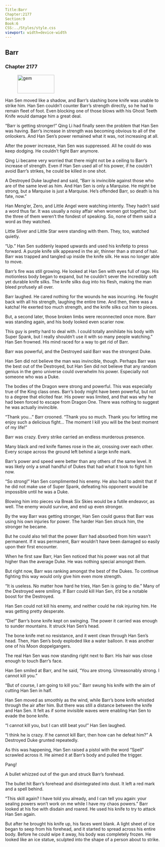 ```yaml
---
Title:Barr 
Chapter:2177 
Section:9 
Book:6 
CSS:../Styles/style.css 
viewport: width=device-width
---
```

  
## Barr
### Chapter 2177
  
<figure>
	<img src="../Images/gem.gif" alt="gem" id="gem" width="120" height="60" />
</figure>
  

  
Han Sen moved like a shadow, and Barr’s slashing bone knife was unable to strike him. Han Sen couldn’t counter Barr’s strength directly, so he had to remain fleet of foot. Even blocking one of those blows with his Ghost Teeth Knife would damage him a great deal.

“Barr is getting stronger!” Qing Li had finally seen the problem that Han Sen was having. Barr’s increase in strength was becoming obvious to all of the onlookers. And Han Sen’s power remained what it was, not increasing at all.

After the power increase, Han Sen was suppressed. All he could do was keep dodging. He couldn’t fight Barr anymore.

Qing Li became very worried that there might not be a ceiling to Barr’s increase of strength. Even if Han Sen used all of his power, if he couldn’t avoid Barr’s strikes, he could be killed in one shot.

A Destroyed Duke laughed and said, “Barr is invincible against those who are of the same level as him. And Han Sen is only a Marquise. He might be strong, but a Marquise is just a Marquise. He’s offended Barr, so death is his fate, now.”

Han Meng’er, Zero, and Little Angel were watching intently. They hadn’t said a word thus far. It was usually a noisy affair when women got together, but the three of them weren’t the fondest of speaking. So, none of them said a word as they watched.

Little Silver and Little Star were standing with them. They, too, watched quietly.

“Up.” Han Sen suddenly leaped upwards and used his knifetip to press forward. A purple knife silk appeared in the air, thinner than a strand of hair. Barr was trapped and tangled up inside the knife silk. He was no longer able to move.

Barr’s fire was still growing. He looked at Han Sen with eyes full of rage. His motionless body began to expand, but he couldn’t sever the incredibly soft yet durable knife silks. The knife silks dug into his flesh, making the man bleed profusely all over.

Barr laughed. He cared nothing for the wounds he was incurring. He fought back with all his strength, laughing the entire time. And then, there was a katcha! He exerted too much strength, and the knife silks cut him to pieces.

But, a second later, those broken limbs were reconnected once more. Barr was standing again, and his body looked even scarier now.

This guy is pretty hard to deal with. I could totally annihilate his body with Super Spank, but I really shouldn’t use it with so many people watching.” Han Sen frowned. His mind raced for a way to get rid of Barr.

Barr was powerful, and the Destroyed said Barr was the strongest Duke.

Han Sen did not believe the man was invincible, though. Perhaps Barr was the best out of the Destroyed, but Han Sen did not believe that any random genius in the geno universe could overwhelm his power. Especially not someone who was a Duke.

The bodies of the Dragon were strong and powerful. This was especially true of the King class ones. Barr’s body might have been powerful, but not to a degree that elicited fear. His power was limited, and that was why he had been forced to escape from Dragon One. There was nothing to suggest he was actually invincible.

“Thank you…” Barr crooned. “Thank you so much. Thank you for letting me enjoy such a delicious fight… The moment I kill you will be the best moment of my life!”

Barr was crazy. Every strike carried an endless murderous presence.

Many black and red knife flames rose in the air, crossing over each other. Every scrape across the ground left behind a large knife mark.

Barr’s power and speed were better than any others of the same level. It was likely only a small handful of Dukes that had what it took to fight him now.

“So strong!” Han Sen complimented his enemy. He also had to admit that if he did not make use of Super Spank, defeating his opponent would be impossible until he was a Duke.

Blowing him into pieces via Break Six Skies would be a futile endeavor, as well. The enemy would survive, and end up even stronger.

By the way Barr was getting stronger, Han Sen could guess that Barr was using his own injuries for power. The harder Han Sen struck him, the stronger he became.

But he could also tell that the power Barr had absorbed from him wasn’t permanent. If it was permanent, Barr wouldn’t have been damaged so easily upon their first encounter.

When he first saw Barr, Han Sen noticed that his power was not all that higher than the average Duke. He was nothing special amongst them.

But right now, Barr was ranking amongst the best of the Dukes. To continue fighting this way would only give him even more strength.

“It is useless. No matter how hard he tries, Han Sen is going to die.” Many of the Destroyed were smiling. If Barr could kill Han Sen, it’d be a notable boost for the Destroyed.

Han Sen could not kill his enemy, and neither could he risk injuring him. He was getting pretty desperate.

“Die!” Barr’s bone knife kept on swinging. The power it carried was enough to sunder mountains. It struck Han Sen’s head.

The bone knife met no resistance, and it went clean through Han Sen’s head. Then, Han Sen’s body exploded like a water balloon. It was another one of his Moon doppelgangers.

The real Han Sen was now standing right next to Barr. His hair was close enough to touch Barr’s face.

Han Sen smiled at Barr, and he said, “You are strong. Unreasonably strong. I cannot kill you.”

“But of course, I am going to kill you.” Barr swung his knife with the aim of cutting Han Sen in half.

Han Sen moved as smoothly as the wind, while Barr’s bone knife whistled through the air after him. But there was still a distance between the knife and Han Sen. It felt as if some invisible waves were enabling Han Sen to evade the bone knife.

“I cannot kill you, but I can still beat you!” Han Sen laughed.

“I think he is crazy. If he cannot kill Barr, then how can he defeat him?” A Destroyed Duke grunted repeatedly.

As this was happening, Han Sen raised a pistol with the word “Spell” scrawled across it. He aimed it at Barr’s body and pulled the trigger.

Pang!

A bullet whizzed out of the gun and struck Barr’s forehead.

The bullet hit Barr’s forehead and disintegrated into dust. It left a red mark and a spell behind.

“This skill again? I have told you already, and I can tell you again: your sealing powers won’t work on me while I have my chaos powers.” Barr looked at his foe with disdain and roared. He used his knife to try to attack Han Sen again.

But after he brought his knife up, his faces went blank. A light sheet of ice began to seep from his forehead, and it started to spread across his entire body. Before he could wipe it away, his body was completely frozen. He looked like an ice statue, sculpted into the shape of a person about to strike.